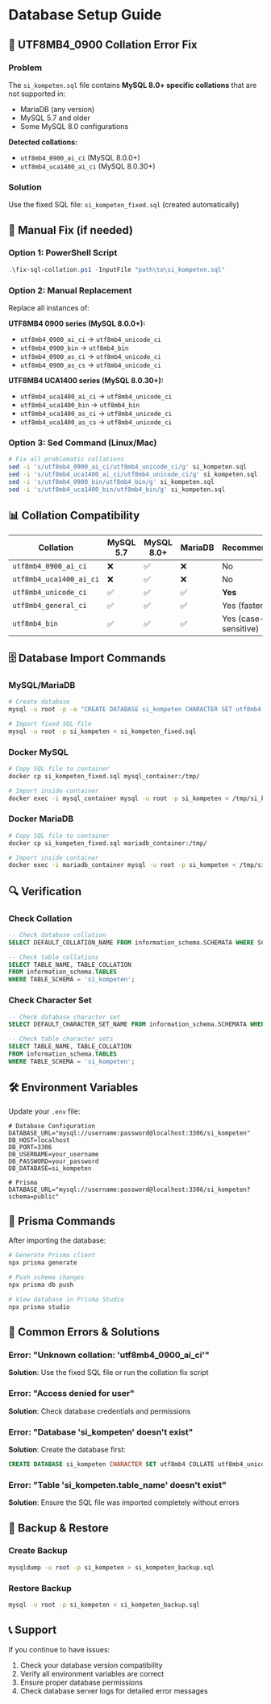 # Database Setup Guide

## 🚨 UTF8MB4_0900 Collation Error Fix

### Problem
The `si_kompeten.sql` file contains **MySQL 8.0+ specific collations** that are not supported in:
- MariaDB (any version)
- MySQL 5.7 and older
- Some MySQL 8.0 configurations

**Detected collations:**
- `utf8mb4_0900_ai_ci` (MySQL 8.0.0+)
- `utf8mb4_uca1400_ai_ci` (MySQL 8.0.30+)

### Solution
Use the fixed SQL file: `si_kompeten_fixed.sql` (created automatically)

## 🔧 Manual Fix (if needed)

### Option 1: PowerShell Script
```powershell
.\fix-sql-collation.ps1 -InputFile "path\to\si_kompeten.sql"
```

### Option 2: Manual Replacement
Replace all instances of:

**UTF8MB4 0900 series (MySQL 8.0.0+):**
- `utf8mb4_0900_ai_ci` → `utf8mb4_unicode_ci`
- `utf8mb4_0900_bin` → `utf8mb4_bin`
- `utf8mb4_0900_as_ci` → `utf8mb4_unicode_ci`
- `utf8mb4_0900_as_cs` → `utf8mb4_unicode_ci`

**UTF8MB4 UCA1400 series (MySQL 8.0.30+):**
- `utf8mb4_uca1400_ai_ci` → `utf8mb4_unicode_ci`
- `utf8mb4_uca1400_bin` → `utf8mb4_bin`
- `utf8mb4_uca1400_as_ci` → `utf8mb4_unicode_ci`
- `utf8mb4_uca1400_as_cs` → `utf8mb4_unicode_ci`

### Option 3: Sed Command (Linux/Mac)
```bash
# Fix all problematic collations
sed -i 's/utf8mb4_0900_ai_ci/utf8mb4_unicode_ci/g' si_kompeten.sql
sed -i 's/utf8mb4_uca1400_ai_ci/utf8mb4_unicode_ci/g' si_kompeten.sql
sed -i 's/utf8mb4_0900_bin/utf8mb4_bin/g' si_kompeten.sql
sed -i 's/utf8mb4_uca1400_bin/utf8mb4_bin/g' si_kompeten.sql
```

## 📊 Collation Compatibility

| Collation | MySQL 5.7 | MySQL 8.0+ | MariaDB | Recommended |
|-----------|------------|-------------|---------|-------------|
| `utf8mb4_0900_ai_ci` | ❌ | ✅ | ❌ | No |
| `utf8mb4_uca1400_ai_ci` | ❌ | ✅ | ❌ | No |
| `utf8mb4_unicode_ci` | ✅ | ✅ | ✅ | **Yes** |
| `utf8mb4_general_ci` | ✅ | ✅ | ✅ | Yes (faster) |
| `utf8mb4_bin` | ✅ | ✅ | ✅ | Yes (case-sensitive) |

## 🗄️ Database Import Commands

### MySQL/MariaDB
```bash
# Create database
mysql -u root -p -e "CREATE DATABASE si_kompeten CHARACTER SET utf8mb4 COLLATE utf8mb4_unicode_ci;"

# Import fixed SQL file
mysql -u root -p si_kompeten < si_kompeten_fixed.sql
```

### Docker MySQL
```bash
# Copy SQL file to container
docker cp si_kompeten_fixed.sql mysql_container:/tmp/

# Import inside container
docker exec -i mysql_container mysql -u root -p si_kompeten < /tmp/si_kompeten_fixed.sql
```

### Docker MariaDB
```bash
# Copy SQL file to container
docker cp si_kompeten_fixed.sql mariadb_container:/tmp/

# Import inside container
docker exec -i mariadb_container mysql -u root -p si_kompeten < /tmp/si_kompeten_fixed.sql
```

## 🔍 Verification

### Check Collation
```sql
-- Check database collation
SELECT DEFAULT_COLLATION_NAME FROM information_schema.SCHEMATA WHERE SCHEMA_NAME = 'si_kompeten';

-- Check table collations
SELECT TABLE_NAME, TABLE_COLLATION 
FROM information_schema.TABLES 
WHERE TABLE_SCHEMA = 'si_kompeten';
```

### Check Character Set
```sql
-- Check database character set
SELECT DEFAULT_CHARACTER_SET_NAME FROM information_schema.SCHEMATA WHERE SCHEMA_NAME = 'si_kompeten';

-- Check table character sets
SELECT TABLE_NAME, TABLE_COLLATION 
FROM information_schema.TABLES 
WHERE TABLE_SCHEMA = 'si_kompeten';
```

## 🛠️ Environment Variables

Update your `.env` file:
```env
# Database Configuration
DATABASE_URL="mysql://username:password@localhost:3306/si_kompeten"
DB_HOST=localhost
DB_PORT=3306
DB_USERNAME=your_username
DB_PASSWORD=your_password
DB_DATABASE=si_kompeten

# Prisma
DATABASE_URL="mysql://username:password@localhost:3306/si_kompeten?schema=public"
```

## 📝 Prisma Commands

After importing the database:
```bash
# Generate Prisma client
npx prisma generate

# Push schema changes
npx prisma db push

# View database in Prisma Studio
npx prisma studio
```

## 🚨 Common Errors & Solutions

### Error: "Unknown collation: 'utf8mb4_0900_ai_ci'"
**Solution**: Use the fixed SQL file or run the collation fix script

### Error: "Access denied for user"
**Solution**: Check database credentials and permissions

### Error: "Database 'si_kompeten' doesn't exist"
**Solution**: Create the database first:
```sql
CREATE DATABASE si_kompeten CHARACTER SET utf8mb4 COLLATE utf8mb4_unicode_ci;
```

### Error: "Table 'si_kompeten.table_name' doesn't exist"
**Solution**: Ensure the SQL file was imported completely without errors

## 🔄 Backup & Restore

### Create Backup
```bash
mysqldump -u root -p si_kompeten > si_kompeten_backup.sql
```

### Restore Backup
```bash
mysql -u root -p si_kompeten < si_kompeten_backup.sql
```

## 📞 Support

If you continue to have issues:
1. Check your database version compatibility
2. Verify all environment variables are correct
3. Ensure proper database permissions
4. Check database server logs for detailed error messages
